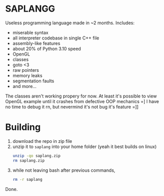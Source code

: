 # SAPLANGG
Useless programming language made in ~2 months. Includes:
- miserable syntax
- all interpreter codebase in single C++ file
- assembly-like features
- about 20% of Python 3.10 speed
- OpenGL
- classes
- goto <3
- raw pointers
- memory leaks
- segmentation faults
- and more...

The classes aren't working propery for now. At least it's possible to view OpenGL example until it crashes from defective OOP mechanics =]
I have no time to debug it rn, but nevermind it's not bug it's feature =]]

# Building
1. download the repo in zip file
2. unzip it to `saplang` into your home folder (yeah it best builds on linux)
   ```bash
   unzip -qo saplang.zip
   rm saplang.zip
   ```
3. while not leaving bash after previous commands,
   ```bash
   rm -r saplang
   ```
Done.
